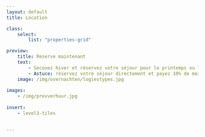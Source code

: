 ```yaml
---
layout: default
title: Location

class:
    select: 
        list: "properties-grid"

preview:
    title: Reserve maintenant
    text: 
        - Secouez hiver et réservez votre séjour pour le printemps ou l'été maintenant. Cette belle perspective ne manquera pas de vous donner plus d'énergie en ces mois sombres.
        - Astuce: réservez votre séjour directement et payez 10% de moins que via Booking ou AirBnB.
    image: /img/overnachten/logiestypes.jpg    
        
images:
    - /img/prevverhuur.jpg
    
insert:
    - level3-tiles
    

---
```


